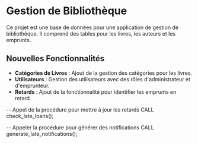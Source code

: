 # Gestion de Bibliothèque

Ce projet est une base de données pour une application de gestion de bibliothèque. Il comprend des tables pour les livres, les auteurs et les emprunts.

## Nouvelles Fonctionnalités

- **Catégories de Livres** : Ajout de la gestion des catégories pour les livres.
- **Utilisateurs** : Gestion des utilisateurs avec des rôles d'administrateur et d'emprunteur.
- **Retards** : Ajout de la fonctionnalité pour identifier les emprunts en retard.

-- Appel de la procédure pour mettre à jour les retards
CALL check_late_loans();

-- Appeler la procédure pour générer des notifications
CALL generate_late_notifications();



